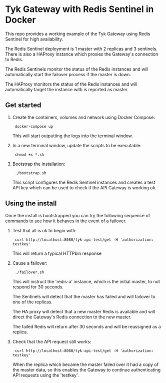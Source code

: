 # Tyk Gateway with Redis Sentinel in Docker

This repo provides a working example of the Tyk Gateway using Redis Sentinel for high availability.

The Redis Sentinel deployment is 1 master with 2 replicas and 3 sentinels. There is also a HAProxy instance which proxies the Gateway's connection to Redis.

The Redis Sentinels monitor the status of the Redis instances and will automatically start the failover process if the master is down.

The HAProxy monitors the status of the Redis instances and will automatically target the instance with is reported as master.

## Get started

1. Create the containers, volumes and network using Docker Compose:

        docker-compose up
   
   This will start outputting the logs into the terminal window.

2. In a new terminal window, update the scripts to be executable:

        chmod +x *.sh
        
3. Bootstrap the installation:

        ./bootstrap.sh
   
   This script configures the Redis Sentinel instances and creates a test API key which can be used to check if the API Gateway is working ok.

## Using the install

Once the install is bootstrapped you can try the following sequence of commands to see how it behaves in the event of a failover.

1. Test that all is ok to begin with:

        curl http://localhost:8080/tyk-api-test/get -H 'authorization: testkey'

    This will return a typical HTTPbin response

2. Cause a failover:

        ./failover.sh

    This will instruct the 'redis-a' instance, which is the initial master, to not respond for 30 seconds.

    The Sentinels will detect that the master has failed and will failover to one of the replicas.

    The HA proxy will detect that a new master Redis is available and will direct the Gateway's Redis connection to the new master.

    The failed Redis will return after 30 seconds and will be reassigned as a replica.

3. Check that the API request still works:

        curl http://localhost:8080/tyk-api-test/get -H 'authorization: testkey'

    When the replica which became the master failed over it had a copy of the master data, so this enables the Gateway to continue authenticating API requests using the 'testkey'.
